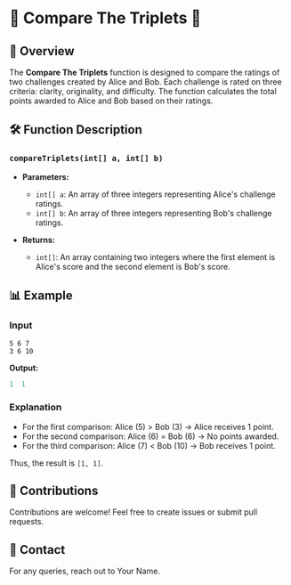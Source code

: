 # 🎉 Compare The Triplets 🎉

## 📖 Overview

The **Compare The Triplets** function is designed to compare the ratings of two challenges created by Alice and Bob. Each challenge is rated on three criteria: clarity, originality, and difficulty. The function calculates the total points awarded to Alice and Bob based on their ratings.

## 🛠️ Function Description

### `compareTriplets(int[] a, int[] b)`

- **Parameters:**

  - `int[] a`: An array of three integers representing Alice's challenge ratings.
  - `int[] b`: An array of three integers representing Bob's challenge ratings.

- **Returns:**
  - `int[]`: An array containing two integers where the first element is Alice's score and the second element is Bob's score.

## 📊 Example

### Input

```
5 6 7
3 6 10

```

**Output:**

```java
1  1
```

### Explanation

- For the first comparison: Alice (5) > Bob (3) → Alice receives 1 point.
- For the second comparison: Alice (6) = Bob (6) → No points awarded.
- For the third comparison: Alice (7) < Bob (10) → Bob receives 1 point.

Thus, the result is `[1, 1]`.

## 🤗 Contributions

Contributions are welcome! Feel free to create issues or submit pull requests.

## 📧 Contact

For any queries, reach out to Your Name.
